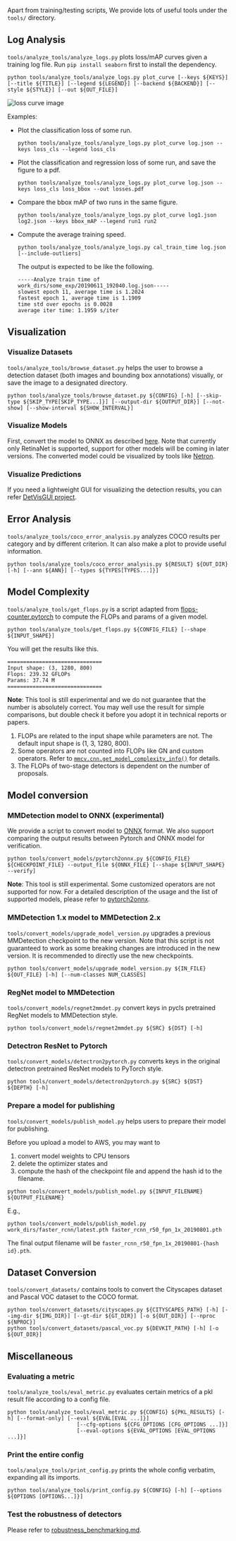 Apart from training/testing scripts, We provide lots of useful tools under the
 `tools/` directory.

## Log Analysis

`tools/analyze_tools/analyze_logs.py` plots loss/mAP curves given a training
 log file. Run `pip install seaborn` first to install the dependency.

 ```shell
python tools/analyze_tools/analyze_logs.py plot_curve [--keys ${KEYS}] [--title ${TITLE}] [--legend ${LEGEND}] [--backend ${BACKEND}] [--style ${STYLE}] [--out ${OUT_FILE}]
```

![loss curve image](../resources/loss_curve.png)

Examples:

- Plot the classification loss of some run.

    ```shell
    python tools/analyze_tools/analyze_logs.py plot_curve log.json --keys loss_cls --legend loss_cls
    ```

- Plot the classification and regression loss of some run, and save the figure to a pdf.

    ```shell
    python tools/analyze_tools/analyze_logs.py plot_curve log.json --keys loss_cls loss_bbox --out losses.pdf
    ```

- Compare the bbox mAP of two runs in the same figure.

    ```shell
    python tools/analyze_tools/analyze_logs.py plot_curve log1.json log2.json --keys bbox_mAP --legend run1 run2
    ```

- Compute the average training speed.

    ```shell
    python tools/analyze_tools/analyze_logs.py cal_train_time log.json [--include-outliers]
    ```

    The output is expected to be like the following.

    ```text
    -----Analyze train time of work_dirs/some_exp/20190611_192040.log.json-----
    slowest epoch 11, average time is 1.2024
    fastest epoch 1, average time is 1.1909
    time std over epochs is 0.0028
    average iter time: 1.1959 s/iter
    ```

## Visualization

### Visualize Datasets

`tools/analyze_tools/browse_dataset.py` helps the user to browse a detection dataset (both
 images and bounding box annotations) visually, or save the image to a
  designated directory.

```shell
python tools/analyze_tools/browse_dataset.py ${CONFIG} [-h] [--skip-type ${SKIP_TYPE[SKIP_TYPE...]}] [--output-dir ${OUTPUT_DIR}] [--not-show] [--show-interval ${SHOW_INTERVAL}]
```

### Visualize Models

First, convert the model to ONNX as described
[here](#convert-mmdetection-model-to-onnx-experimental).
Note that currently only RetinaNet is supported, support for other models
 will be coming in later versions.
The converted model could be visualized by tools like [Netron](https://github.com/lutzroeder/netron).

### Visualize Predictions

If you need a lightweight GUI for visualizing the detection results, you can refer [DetVisGUI project](https://github.com/Chien-Hung/DetVisGUI/tree/mmdetection).

## Error Analysis

`tools/analyze_tools/coco_error_analysis.py` analyzes COCO results per category and by
 different criterion. It can also make a plot to provide useful
  information.

```shell
python tools/analyze_tools/coco_error_analysis.py ${RESULT} ${OUT_DIR} [-h] [--ann ${ANN}] [--types ${TYPES[TYPES...]}]
```

## Model Complexity

`tools/analyze_tools/get_flops.py` is a script adapted from [flops-counter.pytorch](https://github.com/sovrasov/flops-counter.pytorch) to compute the FLOPs and params of a given model.

```shell
python tools/analyze_tools/get_flops.py ${CONFIG_FILE} [--shape ${INPUT_SHAPE}]
```

You will get the results like this.

```text
==============================
Input shape: (3, 1280, 800)
Flops: 239.32 GFLOPs
Params: 37.74 M
==============================
```

**Note**: This tool is still experimental and we do not guarantee that the
 number is absolutely correct. You may well use the result for simple
  comparisons, but double check it before you adopt it in technical reports or papers.

1. FLOPs are related to the input shape while parameters are not. The default
 input shape is (1, 3, 1280, 800).
2. Some operators are not counted into FLOPs like GN and custom operators. Refer to [`mmcv.cnn.get_model_complexity_info()`](https://github.com/open-mmlab/mmcv/blob/master/mmcv/cnn/utils/flops_counter.py) for details.
3. The FLOPs of two-stage detectors is dependent on the number of proposals.

## Model conversion

### MMDetection model to ONNX (experimental)

We provide a script to convert model to [ONNX](https://github.com/onnx/onnx) format. We also support comparing the output results between Pytorch and ONNX model for verification.

```shell
python tools/convert_models/pytorch2onnx.py ${CONFIG_FILE} ${CHECKPOINT_FILE} --output_file ${ONNX_FILE} [--shape ${INPUT_SHAPE} --verify]
```

**Note**: This tool is still experimental. Some customized operators are not supported for now. For a detailed description of the usage and the list of supported models, please refer to [pytorch2onnx](tutorials/pytorch2onnx.md).

### MMDetection 1.x model to MMDetection 2.x

`tools/convert_models/upgrade_model_version.py` upgrades a previous MMDetection checkpoint
 to the new version. Note that this script is not guaranteed to work as some
  breaking changes are introduced in the new version. It is recommended to
   directly use the new checkpoints.

```shell
python tools/convert_models/upgrade_model_version.py ${IN_FILE} ${OUT_FILE} [-h] [--num-classes NUM_CLASSES]
```

### RegNet model to MMDetection

`tools/convert_models/regnet2mmdet.py` convert keys in pycls pretrained RegNet models to
 MMDetection style.

```shell
python tools/convert_models/regnet2mmdet.py ${SRC} ${DST} [-h]
```

### Detectron ResNet to Pytorch

`tools/convert_models/detectron2pytorch.py` converts keys in the original detectron pretrained
 ResNet models to PyTorch style.

```shell
python tools/convert_models/detectron2pytorch.py ${SRC} ${DST} ${DEPTH} [-h]
```

### Prepare a model for publishing

`tools/convert_models/publish_model.py` helps users to prepare their model for publishing.

Before you upload a model to AWS, you may want to

1. convert model weights to CPU tensors
2. delete the optimizer states and
3. compute the hash of the checkpoint file and append the hash id to the
 filename.

```shell
python tools/convert_models/publish_model.py ${INPUT_FILENAME} ${OUTPUT_FILENAME}
```

E.g.,

```shell
python tools/convert_models/publish_model.py work_dirs/faster_rcnn/latest.pth faster_rcnn_r50_fpn_1x_20190801.pth
```

The final output filename will be `faster_rcnn_r50_fpn_1x_20190801-{hash id}.pth`.

## Dataset Conversion

`tools/convert_datasets/` contains tools to convert the Cityscapes dataset
 and Pascal VOC dataset to the COCO format.

```shell
python tools/convert_datasets/cityscapes.py ${CITYSCAPES_PATH} [-h] [--img-dir ${IMG_DIR}] [--gt-dir ${GT_DIR}] [-o ${OUT_DIR}] [--nproc ${NPROC}]
python tools/convert_datasets/pascal_voc.py ${DEVKIT_PATH} [-h] [-o ${OUT_DIR}]
```

## Miscellaneous

### Evaluating a metric

`tools/analyze_tools/eval_metric.py` evaluates certain metrics of a pkl result file
 according to a config file.

```shell
python tools/analyze_tools/eval_metric.py ${CONFIG} ${PKL_RESULTS} [-h] [--format-only] [--eval ${EVAL[EVAL ...]}]
                      [--cfg-options ${CFG_OPTIONS [CFG_OPTIONS ...]}]
                      [--eval-options ${EVAL_OPTIONS [EVAL_OPTIONS ...]}]
```

### Print the entire config

`tools/analyze_tools/print_config.py` prints the whole config verbatim, expanding all its
 imports.

```shell
python tools/analyze_tools/print_config.py ${CONFIG} [-h] [--options ${OPTIONS [OPTIONS...]}]
```

### Test the robustness of detectors

Please refer to [robustness_benchmarking.md](robustness_benchmarking.md).

